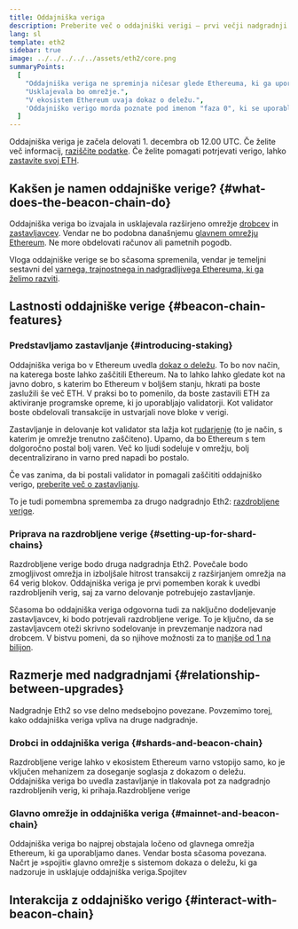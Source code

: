 ```yaml
---
title: Oddajniška veriga
description: Preberite več o oddajniški verigi – prvi večji nadgradnji Eth2 za Ethereum.
lang: sl
template: eth2
sidebar: true
image: ../../../../../assets/eth2/core.png
summaryPoints:
  [
    "Oddajniška veriga ne spreminja ničesar glede Ethereuma, ki ga uporabljamo danes.",
    "Usklajevala bo omrežje.",
    "V ekosistem Ethereum uvaja dokaz o deležu.",
    'Oddajniško verigo morda poznate pod imenom "faza 0", ki se uporablja v tehničnih načrtih.',
  ]
---
```


<UpgradeStatus isShipped date="Shipped!">
    Oddajniška veriga je začela delovati 1. decembra ob 12.00 UTC. Če želite več informacij, <a href="https://beaconscan.com/">raziščite podatke</a>. Če želite pomagati potrjevati verigo, lahko <a href="/eth2/staking/">zastavite svoj ETH</a>.
</UpgradeStatus>

## Kakšen je namen oddajniške verige? {#what-does-the-beacon-chain-do}

Oddajniška veriga bo izvajala in usklajevala razširjeno omrežje [drobcev](/eth2/shard-chains/) in [zastavljavcev](/eth2/staking/). Vendar ne bo podobna današnjemu [glavnem omrežju Ethereum](/glossary/#mainnet). Ne more obdelovati računov ali pametnih pogodb.

Vloga oddajniške verige se bo sčasoma spremenila, vendar je temeljni sestavni del [varnega, trajnostnega in nadgradljivega Ethereuma, ki ga želimo razviti](/eth2/vision/).

## Lastnosti oddajniške verige {#beacon-chain-features}

### Predstavljamo zastavljanje {#introducing-staking}

Oddajniška veriga bo v Ethereum uvedla [dokaz o deležu](/developers/docs/consensus-mechanisms/pos/). To bo nov način, na katerega boste lahko zaščitili Ethereum. Na to lahko lahko gledate kot na javno dobro, s katerim bo Ethereum v boljšem stanju, hkrati pa boste zaslužili še več ETH. V praksi bo to pomenilo, da boste zastavili ETH za aktiviranje programske opreme, ki jo uporabljajo validatorji. Kot validator boste obdelovali transakcije in ustvarjali nove bloke v verigi.

Zastavljanje in delovanje kot validator sta lažja kot [rudarjenje](/developers/docs/mining/) (to je način, s katerim je omrežje trenutno zaščiteno). Upamo, da bo Ethereum s tem dolgoročno postal bolj varen. Več ko ljudi sodeluje v omrežju, bolj decentralizirano in varno pred napadi bo postalo.

<InfoBanner emoji=":money_bag:">
Če vas zanima, da bi postali validator in pomagali zaščititi oddajniško verigo, <a href="/eth2/staking/">preberite več o zastavljanju</a>.
</InfoBanner>

To je tudi pomembna sprememba za drugo nadgradnjo Eth2: [razdrobljene verige](/eth2/shard-chains/).

### Priprava na razdrobljene verige {#setting-up-for-shard-chains}

Razdrobljene verige bodo druga nadgradnja Eth2. Povečale bodo zmogljivost omrežja in izboljšale hitrost transakcij z razširjanjem omrežja na 64 verig blokov. Oddajniška veriga je prvi pomemben korak k uvedbi razdrobljenih verig, saj za varno delovanje potrebujejo zastavljanje.

Sčasoma bo oddajniška veriga odgovorna tudi za naključno dodeljevanje zastavljavcev, ki bodo potrjevali razdrobljene verige. To je ključno, da se zastavljavcem oteži skrivno sodelovanje in prevzemanje nadzora nad drobcem. V bistvu pomeni, da so njihove možnosti za to [manjše od 1 na bilijon](https://medium.com/@chihchengliang/minimum-committee-size-explained-67047111fa20).

## Razmerje med nadgradnjami {#relationship-between-upgrades}

Nadgradnje Eth2 so vse delno medsebojno povezane. Povzemimo torej, kako oddajniška veriga vpliva na druge nadgradnje.

### Drobci in oddajniška veriga {#shards-and-beacon-chain}

Razdrobljene verige lahko v ekosistem Ethereum varno vstopijo samo, ko je vključen mehanizem za doseganje soglasja z dokazom o deležu. Oddajniška veriga bo uvedla zastavljanje in tlakovala pot za nadgradnjo razdrobljenih verig, ki prihaja.<ButtonLink to="/eth2/shard-chains/">Razdrobljene verige</ButtonLink>

### Glavno omrežje in oddajniška veriga {#mainnet-and-beacon-chain}

Oddajniška veriga bo najprej obstajala ločeno od glavnega omrežja Ethereum, ki ga uporabljamo danes. Vendar bosta sčasoma povezana. Načrt je »spojiti« glavno omrežje s sistemom dokaza o deležu, ki ga nadzoruje in usklajuje oddajniška veriga.<ButtonLink to="/eth2/docking/">Spojitev</ButtonLink>

<Divider />

## Interakcija z oddajniško verigo {#interact-with-beacon-chain}

<Eth2BeaconChainActions />

